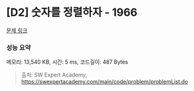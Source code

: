 # [D2] 숫자를 정렬하자 - 1966 

[문제 링크](https://swexpertacademy.com/main/code/problem/problemDetail.do?contestProbId=AV5PrmyKAWEDFAUq) 

### 성능 요약

메모리: 13,540 KB, 시간: 5 ms, 코드길이: 487 Bytes



> 출처: SW Expert Academy, https://swexpertacademy.com/main/code/problem/problemList.do